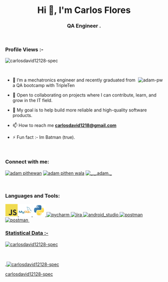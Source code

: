 <h1 align="center">Hi 👋, I'm Carlos Flores</h1>
<h3 align="center"> QA Engineer .</h3>

<br>

<p align="right"> <h3>Profile Views :-</h3> <img src="https://komarev.com/ghpvc/?username=carlosdavid12128-spec&label=Profile%20views&color=0e75b6&style=flat"
    alt="carlosdavid12128-spec" /> 
  </p>

<br>

<p><img align="right" src="https://github.com/Adam-pw/Adam-pw/blob/main/animation_500_kxa883sd.gif" alt="adam-pw" /></p>

- 🌱 I’m a mechatronics engineer and recently graduated from a QA bootcamp with TripleTen

- 🤝 Open to collaborating on projects where I can contribute, learn, and grow in the IT field.
  
- 🚀 My goal is to help build more reliable and high-quality software products.

- 📫 How to reach me **carlosdavid1218@gmail.com**

- ⚡ Fun fact :- Im Batman (true).

<br>

<h3 align="left">Connect with me:</h3>
<p align="left">
  <a href="https://www.linkedin.com/in/carlosdavidfn11/" target="blank"><img align="center"
      src="https://raw.githubusercontent.com/rahuldkjain/github-profile-readme-generator/master/src/images/icons/Social/linked-in-alt.svg"
      alt="adam pithewan" height="30" width="40" /></a>
  <a href="https://www.facebook.com/carlos.david.flores.187458/?locale=es_LA" target="blank"><img align="center"
      src="https://raw.githubusercontent.com/rahuldkjain/github-profile-readme-generator/master/src/images/icons/Social/facebook.svg"
      alt="adam pithen wala" height="30" width="40" /></a>
  <a href="https://www.instagram.com/davidflores167/" target="blank"><img align="center"
      src="https://raw.githubusercontent.com/rahuldkjain/github-profile-readme-generator/master/src/images/icons/Social/instagram.svg"
      alt="_._.adam._" height="30" width="40" /></a>
  </p>

<br>

<h3 align="left">Languages and Tools:</h3>
<p align="left"> <a 
      src="https://raw.githubusercontent.com/devicons/devicon/master/icons/java/java-original.svg" alt="java" width="40"
      height="40" /> </a> <a href="https://developer.mozilla.org/en-US/docs/Web/JavaScript" target="_blank"
    rel="noreferrer"> <img
      src="https://raw.githubusercontent.com/devicons/devicon/master/icons/javascript/javascript-original.svg"
      alt="javascript" width="40" height="40" /> </a> <a href="https://kotlinlang.org" target="_blank" rel="noreferrer">
    <img 
      src="https://raw.githubusercontent.com/devicons/devicon/master/icons/mysql/mysql-original-wordmark.svg"
      alt="mysql" width="40" height="40" /> </a> </a> <a href="https://nodejs.org" target="_blank" rel="noreferrer"> <img
      src="https://raw.githubusercontent.com/devicons/devicon/master/icons/python/python-original.svg" alt="python"
      width="40" height="40" /> </a> <a href="https://reactjs.org/" target="_blank" rel="noreferrer"> <img
      src="https://cdn.jsdelivr.net/gh/devicons/devicon@latest/icons/pycharm/pycharm-original.svg" 
      alt="pycharm" width="40" height="40" /> </a> </a> <a href="https://nodejs.org" target="_blank" rel="noreferrer"> <img
      src="https://cdn.jsdelivr.net/gh/devicons/devicon@latest/icons/jira/jira-original.svg" 
      alt="jira" width="40" height="40" /> </a> </a> <a href="https://nodejs.org" target="_blank" rel="noreferrer"> <img  
      src="https://cdn.jsdelivr.net/gh/devicons/devicon@latest/icons/androidstudio/androidstudio-original.svg" 
      alt="android_studio" width="40" height="40" /> </a> </a> <a href="https://nodejs.org" target="_blank" rel="noreferrer"> <img                                                              src="https://cdn.jsdelivr.net/gh/devicons/devicon@latest/icons/postman/postman-original.svg"                                                        
      alt="postman" width="40" height="40" /> </a> </a> <a href="https://nodejs.org" target="_blank" rel="noreferrer"> <img    
      src="https://cdn.jsdelivr.net/gh/devicons/devicon@latest/icons/selenium/selenium-original.svg"                                                                                            alt="postman" width="40" height="40" /> </a> </a> <a href="https://nodejs.org" target="_blank" rel="noreferrer"> <img                         
      
<br>

<h3>Statistical Data :-</h3>
<p><img align="center"
    src="https://github-readme-stats.vercel.app/api/top-langs?username=carlosdavid12128-spec&show_icons=true&locale=en&bg_color=0d1117&text_color=ffffff&layout=compact"
    alt="carlosdavid12128-spec" 
    bg_color=#808080/></p>

<br>

<p>&nbsp;<img align="center" src="https://github-readme-stats.vercel.app/api?username=carlosdavid12128-spec&show_icons=true&locale=en&bg_color=0d1117&text_color=ffffff&repo=convoychat"
    alt="carlosdavid12128-spec" /></p>

      



[carlosdavid12128-spec](https://github.com/carlosdavid12128-spec)

<!--
**carlosdavid12128-spec/carlosdavid12128-spec** is a ✨ _special_ ✨ repository because its `README.md` (this file) appears on your GitHub profile.

Here are some ideas to get you started:

- 🔭 I’m currently working on ...
- 🌱 I’m currently learning ...
- 👯

<!--
**carlosdavid12128-spec/carlosdavid12128-spec** is a ✨ _special_ ✨ repository because its `README.md` (this file) appears on your GitHub profile.

Here are some ideas to get you started:

- 🔭 I’m currently working on ...
- 🌱 I’m currently learning ...
- 👯 I’m looking to collaborate on ...
- 🤔 I’m looking for help with ...
- 💬 Ask me about ...
- 📫 How to reach me: ...
- 😄 Pronouns: ...
- ⚡ Fun fact: ...
-->
